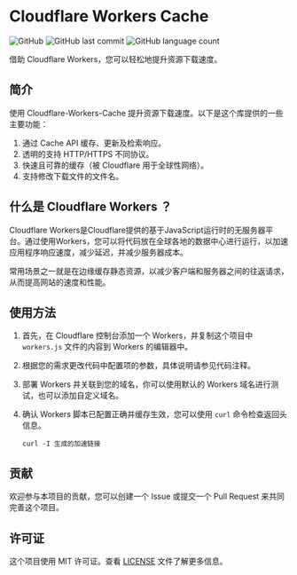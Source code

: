# Cloudflare Workers Cache

![GitHub](https://img.shields.io/github/license/chenzd123456/Cloudflare-Workers-Cache?color=%2335C43F)
![GitHub last commit](https://img.shields.io/github/last-commit/chenzd123456/Cloudflare-Workers-Cache?color=%23555555)
![GitHub language count](https://img.shields.io/github/languages/count/chenzd123456/Cloudflare-Workers-Cache?color=%23478CBF)

借助 Cloudflare Workers，您可以轻松地提升资源下载速度。

## 简介

使用 Cloudflare-Workers-Cache 提升资源下载速度。以下是这个库提供的一些主要功能：

1. 通过 Cache API 缓存、更新及检索响应。
2. 透明的支持 HTTP/HTTPS 不同协议。
3. 快速且可靠的缓存（被 Cloudflare 用于全球性网络）。
4. 支持修改下载文件的文件名。

## 什么是 Cloudflare Workers ？

Cloudflare Workers是Cloudflare提供的基于JavaScript运行时的无服务器平台。通过使用Workers，您可以将代码放在全球各地的数据中心进行运行，以加速应用程序响应速度，减少延迟，并减少服务器成本。

常用场景之一就是在边缘缓存静态资源，以减少客户端和服务器之间的往返请求，从而提高网站的速度和性能。

## 使用方法

1. 首先，在 Cloudflare 控制台添加一个 Workers，并复制这个项目中 `workers.js` 文件的内容到 Workers 的编辑器中。

2. 根据您的需求更改代码中配置项的参数，具体说明请参见代码注释。

3. 部署 Workers 并关联到您的域名，你可以使用默认的 Workers 域名进行测试，也可以添加自定义域名。

4. 确认 Workers 脚本已配置正确并缓存生效，您可以使用 `curl` 命令检查返回头信息。

    ```shell
    curl -I 生成的加速链接
    ```
    
## 贡献

欢迎参与本项目的贡献，您可以创建一个 Issue 或提交一个 Pull Request 来共同完善这个项目。

## 许可证

这个项目使用 MIT 许可证。查看 [LICENSE](https://github.com/chenzd123456/Cloudflare-Workers-Cache/blob/main/LICENSE) 文件了解更多信息。
